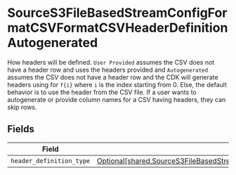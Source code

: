 # SourceS3FileBasedStreamConfigFormatCSVFormatCSVHeaderDefinitionAutogenerated

How headers will be defined. `User Provided` assumes the CSV does not have a header row and uses the headers provided and `Autogenerated` assumes the CSV does not have a header row and the CDK will generate headers using for `f{i}` where `i` is the index starting from 0. Else, the default behavior is to use the header from the CSV file. If a user wants to autogenerate or provide column names for a CSV having headers, they can skip rows.


## Fields

| Field                                                                                                                                                                                                                                            | Type                                                                                                                                                                                                                                             | Required                                                                                                                                                                                                                                         | Description                                                                                                                                                                                                                                      |
| ------------------------------------------------------------------------------------------------------------------------------------------------------------------------------------------------------------------------------------------------ | ------------------------------------------------------------------------------------------------------------------------------------------------------------------------------------------------------------------------------------------------ | ------------------------------------------------------------------------------------------------------------------------------------------------------------------------------------------------------------------------------------------------ | ------------------------------------------------------------------------------------------------------------------------------------------------------------------------------------------------------------------------------------------------ |
| `header_definition_type`                                                                                                                                                                                                                         | [Optional[shared.SourceS3FileBasedStreamConfigFormatCSVFormatCSVHeaderDefinitionAutogeneratedHeaderDefinitionType]](undefined/models/shared/sources3filebasedstreamconfigformatcsvformatcsvheaderdefinitionautogeneratedheaderdefinitiontype.md) | :heavy_minus_sign:                                                                                                                                                                                                                               | N/A                                                                                                                                                                                                                                              |